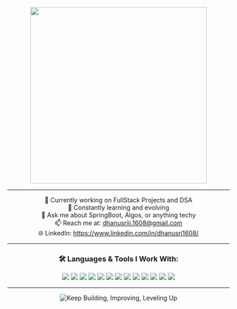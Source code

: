 <p align="center">
  <img src="https://user-images.githubusercontent.com/74038190/225813708-98b745f2-7d22-48cf-9150-083f1b00d6c9.gif" width="400px">
</p>

---
<p align="center" dir="auto">
  🔭 Currently working on FullStack Projects and DSA<br>
  🌱 Constantly learning and evolving<br>
  💬 Ask me about SpringBoot, Algos, or anything techy<br>
  📫 Reach me at: <a href="dhanusriii.1608@gmail.com">dhanusriii.1608@gmail.com</a><br>
  🌐 LinkedIn: <a href="https://www.linkedin.com/in/dhanusri1608/">https://www.linkedin.com/in/dhanusri1608/</a>
</p>

---

<h3 align="center" class="heading-element" dir="auto">🛠️ Languages &amp; Tools I Work With:</h3>
<p align="center">
  <img src="https://img.shields.io/badge/-Git-red?style=flat-square&logo=git"/>
  <img src="https://img.shields.io/badge/-GitHub-black?style=flat-square&logo=github"/>
  <img src="https://img.shields.io/badge/-JavaScript-yellow?style=flat-square&logo=javascript"/>
  <img src="https://img.shields.io/badge/-Tailwind-blue?style=flat-square&logo=tailwind-css"/>
  <img src="https://img.shields.io/badge/-Supabase-blue?style=flat-square&logo=supabase"/>
  <img src="https://img.shields.io/badge/-NPM-red?style=flat-square&logo=npm"/>
  <img src="https://img.shields.io/badge/-HTML5-orange?style=flat-square&logo=html5"/>
  <img src="https://img.shields.io/badge/-CSS3-blue?style=flat-square&logo=css3"/>
  <img src="https://img.shields.io/badge/-Docker-blue?style=flat-square&logo=docker"/>
  <img src="https://img.shields.io/badge/-YAML-blueviolet?style=flat-square&logo=yaml"/>
  <img src="https://img.shields.io/badge/-Kubernetes-blue?style=flat-square&logo=kubernetes"/>
  <img src="https://img.shields.io/badge/-Spring_Boot-green?style=flat-square&logo=spring"/>
  <img src="https://img.shields.io/badge/-MySQL-blue?style=flat-square&logo=mysql"/>
</p>

---

<p align="center">
  <img src="https://readme-typing-svg.herokuapp.com?font=Fira+Code&weight=500&size=24&pause=1000&color=00BFFF&center=true&vCenter=true&lines=Keep+Building.;Keep+Improving..;Keep+Leveling+Up+💪" alt="Keep Building, Improving, Leveling Up">
</p>
